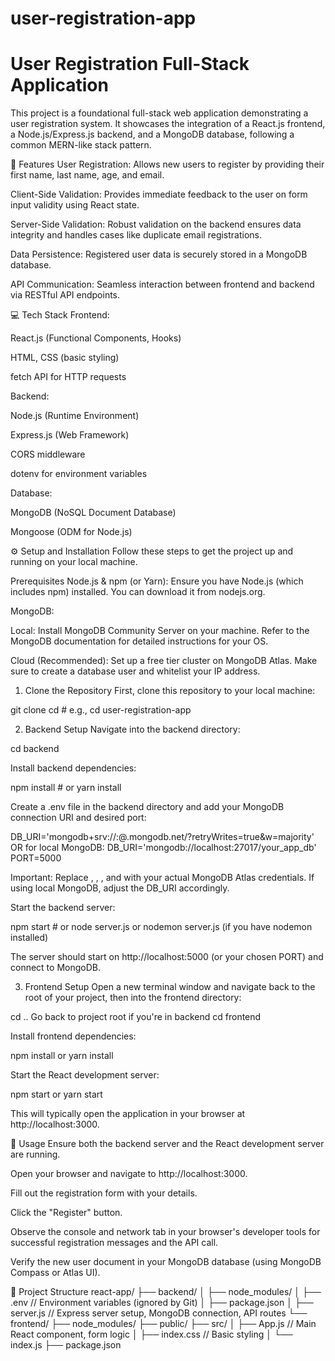 # user-registration-app
# User Registration Full-Stack Application
This project is a foundational full-stack web application demonstrating a user registration system. It showcases the integration of a React.js frontend, a Node.js/Express.js backend, and a MongoDB database, following a common MERN-like stack pattern.

🚀 Features
User Registration: Allows new users to register by providing their first name, last name, age, and email.

Client-Side Validation: Provides immediate feedback to the user on form input validity using React state.

Server-Side Validation: Robust validation on the backend ensures data integrity and handles cases like duplicate email registrations.

Data Persistence: Registered user data is securely stored in a MongoDB database.

API Communication: Seamless interaction between frontend and backend via RESTful API endpoints.

💻 Tech Stack
Frontend:

React.js (Functional Components, Hooks)

HTML, CSS (basic styling)

fetch API for HTTP requests

Backend:

Node.js (Runtime Environment)

Express.js (Web Framework)

CORS middleware

dotenv for environment variables

Database:

MongoDB (NoSQL Document Database)

Mongoose (ODM for Node.js)

⚙️ Setup and Installation
Follow these steps to get the project up and running on your local machine.

Prerequisites
Node.js & npm (or Yarn): Ensure you have Node.js (which includes npm) installed. You can download it from nodejs.org.

MongoDB:

Local: Install MongoDB Community Server on your machine. Refer to the MongoDB documentation for detailed instructions for your OS.

Cloud (Recommended): Set up a free tier cluster on MongoDB Atlas. Make sure to create a database user and whitelist your IP address.

1. Clone the Repository
First, clone this repository to your local machine:

git clone <repository-url>
cd <project-directory> # e.g., cd user-registration-app

2. Backend Setup
Navigate into the backend directory:

cd backend

Install backend dependencies:

npm install # or yarn install

Create a .env file in the backend directory and add your MongoDB connection URI and desired port:

DB_URI='mongodb+srv://<your-atlas-username>:<your-atlas-password>@<your-cluster-name>.mongodb.net/<your-database-name>?retryWrites=true&w=majority'
OR for local MongoDB: DB_URI='mongodb://localhost:27017/your_app_db'
PORT=5000

Important: Replace <your-atlas-username>, <your-atlas-password>, <your-cluster-name>, and <your-database-name> with your actual MongoDB Atlas credentials. If using local MongoDB, adjust the DB_URI accordingly.

Start the backend server:

npm start # or node server.js or nodemon server.js (if you have nodemon installed)

The server should start on http://localhost:5000 (or your chosen PORT) and connect to MongoDB.

3. Frontend Setup
Open a new terminal window and navigate back to the root of your project, then into the frontend directory:

cd .. Go back to project root if you're in backend
cd frontend

Install frontend dependencies:

npm install  or yarn install

Start the React development server:

npm start  or yarn start

This will typically open the application in your browser at http://localhost:3000.

🚀 Usage
Ensure both the backend server and the React development server are running.

Open your browser and navigate to http://localhost:3000.

Fill out the registration form with your details.

Click the "Register" button.

Observe the console and network tab in your browser's developer tools for successful registration messages and the API call.

Verify the new user document in your MongoDB database (using MongoDB Compass or Atlas UI).

📂 Project Structure
react-app/
├── backend/
│   ├── node_modules/
│   ├── .env          // Environment variables (ignored by Git)
│   ├── package.json
│   ├── server.js     // Express server setup, MongoDB connection, API routes
└── frontend/
    ├── node_modules/
    ├── public/
    ├── src/
    │   ├── App.js    // Main React component, form logic
    │   ├── index.css // Basic styling
    │   └── index.js
    ├── package.json
